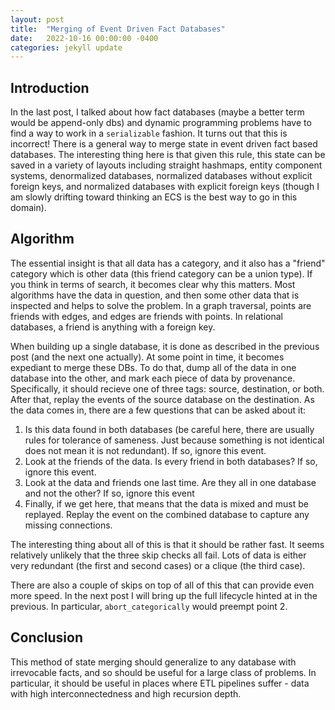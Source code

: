 ```yaml
---
layout: post
title:  "Merging of Event Driven Fact Databases"
date:   2022-10-16 00:00:00 -0400
categories: jekyll update
---
```


## Introduction
In the last post, I talked about how fact databases (maybe a better term would be append-only dbs) and dynamic programming problems have to find a way to work in a `serializable` fashion. It turns out that this is incorrect! There is a general way to merge state in event driven fact based databases. The interesting thing here is that given this rule, this state can be saved in a variety of layouts including straight hashmaps, entity component systems, denormalized databases, normalized databases without explicit foreign keys, and normalized databases with explicit foreign keys (though I am slowly drifting toward thinking an ECS is the best way to go in this domain).

## Algorithm
The essential insight is that all data has a category, and it also has a "friend" category which is other data (this friend category can be a union type). If you think in terms of search, it becomes clear why this matters. Most algorithms have the data in question, and then some other data that is inspected and helps to solve the problem. In a graph traversal, points are friends with edges, and edges are friends with points. In relational databases, a friend is anything with a foreign key.

When building up a single database, it is done as described in the previous post (and the next one actually). At some point in time, it becomes expediant to merge these DBs. To do that, dump all of the data in one database into the other, and mark each piece of data by provenance. Specifically, it should recieve one of three tags: source, destination, or both. After that, replay the events of the source database on the destination. As the data comes in, there are a few questions that can be asked about it:

1. Is this data found in both databases (be careful here, there are usually rules for tolerance of sameness. Just because something is not identical does not mean it is not redundant). If so, ignore this event.
2. Look at the friends of the data. Is every friend in both databases? If so, ignore this event.
3. Look at the data and friends one last time. Are they all in one database and not the other? If so, ignore this event
4. Finally, if we get here, that means that the data is mixed and must be replayed. Replay the event on the combined database to capture any missing connections.

The interesting thing about all of this is that it should be rather fast. It seems relatively unlikely that the three skip checks all fail. Lots of data is either very redundant (the first and second cases) or a clique (the third case). 

There are also a couple of skips on top of all of this that can provide even more speed. In the next post I will bring up the full lifecycle hinted at in the previous. In particular, `abort_categorically` would preempt point 2.

## Conclusion
This method of state merging should generalize to any database with irrevocable facts, and so should be useful for a large class of problems. In particular, it should be useful in places where ETL pipelines suffer - data with high interconnectedness and high recursion depth.